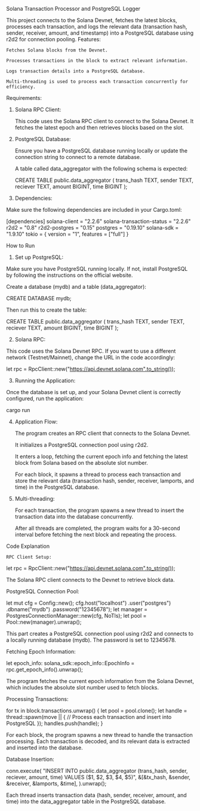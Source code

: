 Solana Transaction Processor and PostgreSQL Logger

This project connects to the Solana Devnet, fetches the latest blocks, processes each transaction, and logs the relevant data (transaction hash, sender, receiver, amount, and timestamp) into a PostgreSQL database using r2d2 for connection pooling.
Features:

    Fetches Solana blocks from the Devnet.

    Processes transactions in the block to extract relevant information.

    Logs transaction details into a PostgreSQL database.

    Multi-threading is used to process each transaction concurrently for efficiency.

Requirements:
1. Solana RPC Client:

    This code uses the Solana RPC client to connect to the Solana Devnet. It fetches the latest epoch and then retrieves blocks based on the slot.

2. PostgreSQL Database:

    Ensure you have a PostgreSQL database running locally or update the connection string to connect to a remote database.

    A table called data_aggregator with the following schema is expected:

    CREATE TABLE public.data_aggregator (
        trans_hash TEXT,
        sender TEXT,
        reciever TEXT,
        amount BIGINT,
        time BIGINT
    );

3. Dependencies:

Make sure the following dependencies are included in your Cargo.toml:

[dependencies]
solana-client = "2.2.6"
solana-transaction-status = "2.2.6"
r2d2 = "0.8"
r2d2-postgres = "0.15"
postgres = "0.19.10"
solana-sdk = "1.9.10"
tokio = { version = "1", features = ["full"] }

How to Run
1. Set up PostgreSQL:

Make sure you have PostgreSQL running locally. If not, install PostgreSQL by following the instructions on the official website.

Create a database (mydb) and a table (data_aggregator):

CREATE DATABASE mydb;

Then run this to create the table:

CREATE TABLE public.data_aggregator (
    trans_hash TEXT,
    sender TEXT,
    reciever TEXT,
    amount BIGINT,
    time BIGINT
);

2. Solana RPC:

This code uses the Solana Devnet RPC. If you want to use a different network (Testnet/Mainnet), change the URL in the code accordingly:

let rpc = RpcClient::new("https://api.devnet.solana.com".to_string());

3. Running the Application:

Once the database is set up, and your Solana Devnet client is correctly configured, run the application:

cargo run

4. Application Flow:

    The program creates an RPC client that connects to the Solana Devnet.

    It initializes a PostgreSQL connection pool using r2d2.

    It enters a loop, fetching the current epoch info and fetching the latest block from Solana based on the absolute slot number.

    For each block, it spawns a thread to process each transaction and store the relevant data (transaction hash, sender, receiver, lamports, and time) in the PostgreSQL database.

5. Multi-threading:

    For each transaction, the program spawns a new thread to insert the transaction data into the database concurrently.

    After all threads are completed, the program waits for a 30-second interval before fetching the next block and repeating the process.

Code Explanation

    RPC Client Setup:

let rpc = RpcClient::new("https://api.devnet.solana.com".to_string());

The Solana RPC client connects to the Devnet to retrieve block data.

PostgreSQL Connection Pool:

let mut cfg = Config::new();
cfg.host("localhost")
   .user("postgres")
   .dbname("mydb")
   .password("12345678");
let manager = PostgresConnectionManager::new(cfg, NoTls);
let pool = Pool::new(manager).unwrap();

This part creates a PostgreSQL connection pool using r2d2 and connects to a locally running database (mydb). The password is set to 12345678.

Fetching Epoch Information:

let epoch_info: solana_sdk::epoch_info::EpochInfo = rpc.get_epoch_info().unwrap();

The program fetches the current epoch information from the Solana Devnet, which includes the absolute slot number used to fetch blocks.

Processing Transactions:

for tx in block.transactions.unwrap() {
    let pool = pool.clone();
    let handle = thread::spawn(move || {
        // Process each transaction and insert into PostgreSQL
    });
    handles.push(handle);
}

For each block, the program spawns a new thread to handle the transaction processing. Each transaction is decoded, and its relevant data is extracted and inserted into the database.

Database Insertion:

conn.execute(
    "INSERT INTO public.data_aggregator (trans_hash, sender, reciever, amount, time)
     VALUES ($1, $2, $3, $4, $5)",
    &[&tx_hash, &sender, &receiver, &lamports, &time],
).unwrap();

Each thread inserts transaction data (hash, sender, receiver, amount, and time) into the data_aggregator table in the PostgreSQL database.

